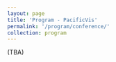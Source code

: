 ```yaml
---
layout: page
title: 'Program - PacificVis'
permalink: '/program/conference/'
collection: program
---
```


(TBA)
